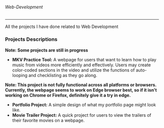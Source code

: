 ###### Web-Development ######
-----------------------------
All the projects I have done related to Web Development

### Projects Descriptions ###

**Note: Some projects are still in progress**
* **MKV Practice Tool:** 
  A webpage for users that want to learn how to play music from videos more efficiently and effectively.
  Users may create color-coded sections in the video and utilize the functions of auto-looping and checklisting as they go along.

**Note: This project is not fully functional across all platforms or browsers. Currently, the webpage seems to work on Edge browser best, so if it isn't working on Chrome or Firefox, definitely give it a try in edge.**

* **Portfolio Project:** 
  A simple design of what my portfolio page might look like.  
* **Movie Trailer Project:** 
  A quick project for users to view the trailers of their favorite movies on a webpage. 

